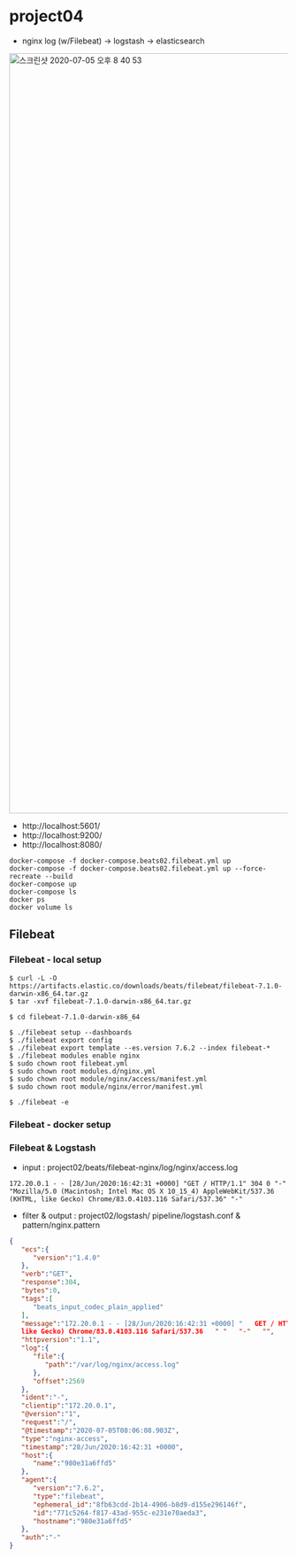 # project04
- nginx log (w/Filebeat) -> logstash -> elasticsearch
<img width="1373" alt="스크린샷 2020-07-05 오후 8 40 53" src="https://user-images.githubusercontent.com/11022719/86531859-d3f1d280-beff-11ea-9ea6-e6a6b9991727.png">

- http://localhost:5601/
- http://localhost:9200/
- http://localhost:8080/

```
docker-compose -f docker-compose.beats02.filebeat.yml up
docker-compose -f docker-compose.beats02.filebeat.yml up --force-recreate --build 
docker-compose up
docker-compose ls
docker ps
docker volume ls
```

## Filebeat

### Filebeat - local setup
```
$ curl -L -O https://artifacts.elastic.co/downloads/beats/filebeat/filebeat-7.1.0-darwin-x86_64.tar.gz
$ tar -xvf filebeat-7.1.0-darwin-x86_64.tar.gz

$ cd filebeat-7.1.0-darwin-x86_64

$ ./filebeat setup --dashboards
$ ./filebeat export config
$ ./filebeat export template --es.version 7.6.2 --index filebeat-*
$ ./filebeat modules enable nginx
$ sudo chown root filebeat.yml
$ sudo chown root modules.d/nginx.yml
$ sudo chown root module/nginx/access/manifest.yml
$ sudo chown root module/nginx/error/manifest.yml

$ ./filebeat -e
```

### Filebeat - docker setup

### Filebeat & Logstash

- input : project02/beats/filebeat-nginx/log/nginx/access.log
```
172.20.0.1 - - [28/Jun/2020:16:42:31 +0000] "GET / HTTP/1.1" 304 0 "-" "Mozilla/5.0 (Macintosh; Intel Mac OS X 10_15_4) AppleWebKit/537.36 (KHTML, like Gecko) Chrome/83.0.4103.116 Safari/537.36" "-"
```

- filter & output : project02/logstash/ pipeline/logstash.conf & pattern/nginx.pattern
```json
{
   "ecs":{
      "version":"1.4.0"
   },
   "verb":"GET",
   "response":304,
   "bytes":0,
   "tags":[
      "beats_input_codec_plain_applied"
   ],
   "message":"172.20.0.1 - - [28/Jun/2020:16:42:31 +0000] "   GET / HTTP/1.1   " 304 0 "   "-"   " "   Mozilla/5.0 (Macintosh; Intel Mac OS X 10_15_4) AppleWebKit/537.36 (KHTML,
   like Gecko) Chrome/83.0.4103.116 Safari/537.36   " "   "-"   "",
   "httpversion":"1.1",
   "log":{
      "file":{
         "path":"/var/log/nginx/access.log"
      },
      "offset":2569
   },
   "ident":"-",
   "clientip":"172.20.0.1",
   "@version":"1",
   "request":"/",
   "@timestamp":"2020-07-05T08:06:08.903Z",
   "type":"nginx-access",
   "timestamp":"28/Jun/2020:16:42:31 +0000",
   "host":{
      "name":"980e31a6ffd5"
   },
   "agent":{
      "version":"7.6.2",
      "type":"filebeat",
      "ephemeral_id":"8fb63cdd-2b14-4906-b8d9-d155e296146f",
      "id":"771c5264-f817-43ad-955c-e231e70aeda3",
      "hostname":"980e31a6ffd5"
   },
   "auth":"-"
}
```